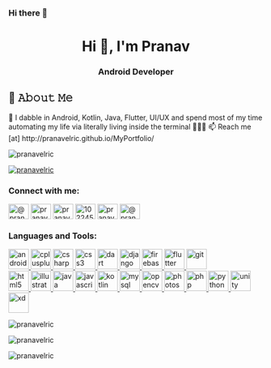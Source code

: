 ### Hi there 👋

<!--
**pranavelric/pranavelric** is a ✨ _special_ ✨ repository because its `README.md` (this file) appears on your GitHub profile.

Here are some ideas to get you started:

- 🔭 I’m currently working on ...
- 🌱 I’m currently learning ...
- 👯 I’m looking to collaborate on ...
- 🤔 I’m looking for help with ...
- 💬 Ask me about ...
- 📫 How to reach me: ...
- 😄 Pronouns: ...
- ⚡ Fun fact: ...
-->
<h1 align="center">Hi 👋, I'm Pranav</h1>
<h3 align="center">Android Developer</h3>


## :book: 𝙰𝚋𝚘𝚞𝚝 𝙼𝚎
<p>
💬  I dabble in Android, Kotlin, Java, Flutter, UI/UX and spend most of my time automating my life via literally living inside the terminal 🤷🏻‍♂️
📫  Reach me [at] http://pranavelric.github.io/MyPortfolio/
</p>

<p align="left"> <img src="https://komarev.com/ghpvc/?username=pranavelric&label=Profile%20views&color=0e75b6&style=flat" alt="pranavelric" /> </p>

<p align="left"> <a href="https://github.com/ryo-ma/github-profile-trophy"><img src="https://github-profile-trophy.vercel.app/?username=pranavelric" alt="pranavelric" /></a> </p>



<h3 align="left">Connect with me:</h3>
<p align="left">
<a href="https://dev.to/@pranavelric" target="blank"><img align="center" src="https://cdn.jsdelivr.net/npm/simple-icons@3.0.1/icons/dev-dot-to.svg" alt="@pranavelric" height="30" width="40" /></a>
<a href="https://twitter.com/pranav_elric" target="blank"><img align="center" src="https://cdn.jsdelivr.net/npm/simple-icons@3.0.1/icons/twitter.svg" alt="pranav_elric" height="30" width="40" /></a>
<a href="https://linkedin.com/in/pranav choudhary" target="blank"><img align="center" src="https://cdn.jsdelivr.net/npm/simple-icons@3.0.1/icons/linkedin.svg" alt="pranav choudhary" height="30" width="40" /></a>
<a href="https://stackoverflow.com/users/10224590" target="blank"><img align="center" src="https://cdn.jsdelivr.net/npm/simple-icons@3.0.1/icons/stackoverflow.svg" alt="10224590" height="30" width="40" /></a>
<a href="https://instagram.com/pranav.elric" target="blank"><img align="center" src="https://cdn.jsdelivr.net/npm/simple-icons@3.0.1/icons/instagram.svg" alt="pranav.elric" height="30" width="40" /></a>
<a href="https://medium.com/@pranav choudhary" target="blank"><img align="center" src="https://cdn.jsdelivr.net/npm/simple-icons@3.0.1/icons/medium.svg" alt="@pranav choudhary" height="30" width="40" /></a>
</p>

<h3 align="left">Languages and Tools:</h3>
<p align="left"> <a href="https://developer.android.com" target="_blank"> <img src="https://devicons.github.io/devicon/devicon.git/icons/android/android-original-wordmark.svg" alt="android" width="40" height="40"/> </a> <a href="https://www.w3schools.com/cpp/" target="_blank"> <img src="https://devicons.github.io/devicon/devicon.git/icons/cplusplus/cplusplus-original.svg" alt="cplusplus" width="40" height="40"/> </a> <a href="https://www.w3schools.com/cs/" target="_blank"> <img src="https://devicons.github.io/devicon/devicon.git/icons/csharp/csharp-original.svg" alt="csharp" width="40" height="40"/> </a> <a href="https://www.w3schools.com/css/" target="_blank"> <img src="https://devicons.github.io/devicon/devicon.git/icons/css3/css3-original-wordmark.svg" alt="css3" width="40" height="40"/> </a> <a href="https://dart.dev" target="_blank"> <img src="https://www.vectorlogo.zone/logos/dartlang/dartlang-icon.svg" alt="dart" width="40" height="40"/> </a> <a href="https://www.djangoproject.com/" target="_blank"> <img src="https://devicons.github.io/devicon/devicon.git/icons/django/django-original.svg" alt="django" width="40" height="40"/> </a> <a href="https://firebase.google.com/" target="_blank"> <img src="https://www.vectorlogo.zone/logos/firebase/firebase-icon.svg" alt="firebase" width="40" height="40"/> </a> <a href="https://flutter.dev" target="_blank"> <img src="https://www.vectorlogo.zone/logos/flutterio/flutterio-icon.svg" alt="flutter" width="40" height="40"/> </a> <a href="https://git-scm.com/" target="_blank"> <img src="https://www.vectorlogo.zone/logos/git-scm/git-scm-icon.svg" alt="git" width="40" height="40"/> </a>
  <br>
  <a href="https://www.w3.org/html/" target="_blank"> <img src="https://devicons.github.io/devicon/devicon.git/icons/html5/html5-original-wordmark.svg" alt="html5" width="40" height="40"/> </a> <a href="https://www.adobe.com/in/products/illustrator.html" target="_blank"> <img src="https://www.vectorlogo.zone/logos/adobe_illustrator/adobe_illustrator-icon.svg" alt="illustrator" width="40" height="40"/> </a> <a href="https://www.java.com" target="_blank"> <img src="https://devicons.github.io/devicon/devicon.git/icons/java/java-original-wordmark.svg" alt="java" width="40" height="40"/> </a> <a href="https://developer.mozilla.org/en-US/docs/Web/JavaScript" target="_blank"> <img src="https://devicons.github.io/devicon/devicon.git/icons/javascript/javascript-original.svg" alt="javascript" width="40" height="40"/> </a> <a href="https://kotlinlang.org" target="_blank"> <img src="https://www.vectorlogo.zone/logos/kotlinlang/kotlinlang-icon.svg" alt="kotlin" width="40" height="40"/> </a> <a href="https://www.mysql.com/" target="_blank"> <img src="https://devicons.github.io/devicon/devicon.git/icons/mysql/mysql-original-wordmark.svg" alt="mysql" width="40" height="40"/> </a> <a href="https://opencv.org/" target="_blank"> <img src="https://www.vectorlogo.zone/logos/opencv/opencv-icon.svg" alt="opencv" width="40" height="40"/> </a> <a href="https://www.photoshop.com/en" target="_blank"> <img src="https://devicons.github.io/devicon/devicon.git/icons/photoshop/photoshop-plain.svg" alt="photoshop" width="40" height="40"/> </a> <a href="https://www.php.net" target="_blank"> <img src="https://devicons.github.io/devicon/devicon.git/icons/php/php-original.svg" alt="php" width="40" height="40"/> </a> <a href="https://www.python.org" target="_blank"> <img src="https://devicons.github.io/devicon/devicon.git/icons/python/python-original.svg" alt="python" width="40" height="40"/> </a> <a href="https://unity.com/" target="_blank"> <img src="https://www.vectorlogo.zone/logos/unity3d/unity3d-icon.svg" alt="unity" width="40" height="40"/> </a> <a href="https://www.adobe.com/products/xd.html" target="_blank"> <img src="https://cdn.worldvectorlogo.com/logos/adobe-xd.svg" alt="xd" width="40" height="40"/> </a> </p>

<div><p><img align="left" src="https://github-readme-stats.vercel.app/api/top-langs?username=pranavelric&show_icons=true&locale=en&layout=compact" alt="pranavelric" /></p></div>
<br>
<div>
<p>&nbsp;<img align="left" src="https://github-readme-stats.vercel.app/api?username=pranavelric&show_icons=true&locale=en" alt="pranavelric" /></p>
</div>
<p><img align="center" src="https://github-readme-streak-stats.herokuapp.com/?user=pranavelric&" alt="pranavelric" /></p>

